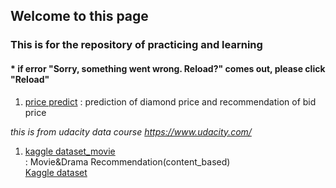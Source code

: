 ## Welcome to this page

### This is for the repository of practicing and learning
####  * if error "Sorry, something went wrong. Reload?" comes out, please click "Reload"

1. [price predict](https://github.com/tododata101/tododata101.github.io/tree/master/pythoncode/project_learn/udacity) 
: prediction of diamond price and recommendation of bid price 

*this is from udacity data course https://www.udacity.com/*

1. [kaggle dataset_movie](https://github.com/tododata101/tododata101.github.io/tree/master/pythoncode/project_learn/Kaggle)<br>
: Movie&Drama Recommendation(content_based)<br>
[Kaggle dataset](https://www.kaggle.com/shivamb/netflix-shows/tasks)

